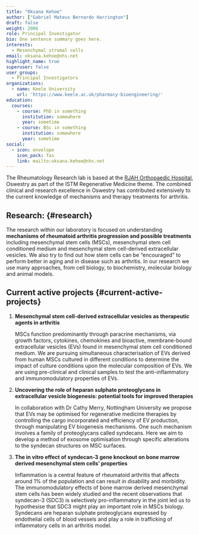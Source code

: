 ```yaml
---
title: "Oksana Kehoe"
author: ["Gabriel Mateus Bernardo Harrington"]
draft: false
weight: 2006
role: Principal Investigator
bio: One sentence summary goes here.
interests:
  - Mesenchymal stromal cells
email: oksana.kehoe@nhs.net
highlight_name: true
superuser: false
user_groups:
  - Principal Investigators
organizations:
  - name: Keele University
    url: 'https://www.keele.ac.uk/pharmacy-bioengineering/'
education:
  courses:
    - course: PhD in something
      institution: somewhere
      year: sometime
    - course: BSc in something
      institution: somewhere
      year: sometime
social:
  - icon: envelope
    icon_pack: fas
    link: mailto:oksana.kehoe@nhs.net
---
```


The Rheumatology Research lab is based at the [RJAH Orthopaedic Hospital](https://www.rjah.nhs.uk/), Oswestry as part of the ISTM Regenerative Medicine theme. The combined clinical and research excellence in Oswestry has contributed extensively to the current knowledge of mechanisms and therapy treatments for arthritis.


## Research: {#research}

The research within our laboratory is focused on understanding **mechanisms of rheumatoid arthritis progression and possible treatments** including mesenchymal stem cells (MSCs), mesenchymal stem cell conditioned medium and mesenchymal stem cell-derived extracellular vesicles. We also try to find out how stem cells can be “encouraged” to perform better in aging and in disease such as arthritis. In our research we use many approaches, from cell biology, to biochemistry, molecular biology and animal models. 


## Current active projects {#current-active-projects}

1.  **Mesenchymal stem cell-derived extracellular vesicles as therapeutic agents in arthritis**

    MSCs function predominantly through paracrine mechanisms, via growth factors, cytokines, chemokines and bioactive, membrane-bound extracellular vesicles (EVs) found in mesenchymal stem cell conditioned medium. We are pursuing simultaneous characterisation of EVs derived from human MSCs cultured in different conditions to determine the impact of culture conditions upon the molecular composition of EVs. We are using pre-clinical and clinical samples to test the anti-inflammatory and immunomodulatory properties of EVs.

2.  **Uncovering the role of heparan sulphate proteoglycans in extracellular vesicle biogenesis: potential tools for improved therapies**

    In collaboration with Dr Cathy Merry, Nottingham University we propose that EVs may be optimised for regenerative medicine therapies by controlling the cargo incorporated and efficiency of EV production, through manipulating EV biogenesis mechanisms. One such mechanism involves a family of proteoglycans called syndecans. Here we aim to develop a method of exosome optimisation through specific alterations to the syndecan structures on MSC surfaces.

3.  **The in vitro effect of syndecan-3 gene knockout on bone marrow derived mesenchymal stem cells’ properties**

    Inflammation is a central feature of rheumatoid arthritis that affects around 1% of the population and can result in disability and morbidity. The immunomodulatory effects of bone marrow derived mesenchymal stem cells has been widely studied and the recent observations that syndecan-3 (SDC3) is selectively pro-inflammatory in the joint led us to hypothesise that SDC3 might play an important role in MSCs biology. Syndecans are heparan sulphate proteoglycans expressed by endothelial cells of blood vessels and play a role in trafficking of inflammatory cells in an arthritis model.
